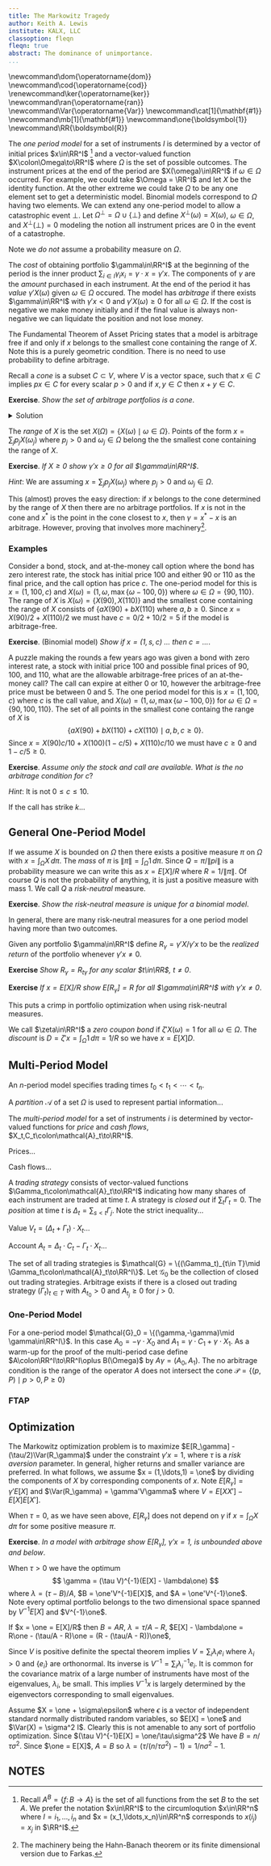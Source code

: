 ```yaml
---
title: The Markowitz Tragedy
author: Keith A. Lewis
institute: KALX, LLC
classoption: fleqn
fleqn: true
abstract: The dominance of unimportance.
...
```


\newcommand\dom{\operatorname{dom}}
\newcommand\cod{\operatorname{cod}}
\renewcommand\ker{\operatorname{ker}}
\newcommand\ran{\operatorname{ran}}
\newcommand\Var{\operatorname{Var}}
\newcommand\cat[1]{\mathbf{#1}}
\newcommand\mb[1]{\mathbf{#1}}
\newcommand\one{\boldsymbol{1}}
\newcommand\RR{\boldsymbol{R}}

The _one period model_ for a set of instruments $I$ is determined by
a vector of initial prices $x\in\RR^I$ [^1] and a vector-valued
function $X\colon\Omega\to\RR^I$ where $\Omega$ is the set of possible outcomes.
The instrument prices at the end of the period are 
$X(\omega)\in\RR^I$ if $\omega\in\Omega$ occurred. 
For example, we could take $\Omega = \RR^I$ and let $X$ be the identity function.
At the other extreme we could take $\Omega$ to be any one element set to get a deterministic model.
Binomial models correspond to $\Omega$ having two elements.
We can extend any one-period model to allow a catastrophic event $\bot$.
Let $\Omega^\bot = \Omega\cup\{\bot\}$ and define
$X^\bot(\omega) = X(\omega)$, $\omega\in\Omega$, and $X^\bot(\bot) = 0$
modeling the notion all instrument prices are 0 in the event of a catastrophe.

Note we _do not_ assume a probability measure on $\Omega$.

The _cost_ of obtaining portfolio $\gamma\in\RR^I$ at the beginning of the
period is the inner product $\sum_{i\in I} \gamma_i x_i = \gamma\cdot x = \gamma'x$. The components of
$\gamma$ are the _amount_ purchased in each instrument. At the end of the
period it has _value_ $\gamma'X(\omega)$ given $\omega\in\Omega$ occured.
The model has _arbitrage_ if there exists $\gamma\in\RR^I$ with
$\gamma'x < 0$ and $\gamma'X(\omega)\ge0$ for all $\omega\in\Omega$.
If the cost is negative we make money initially and if the final value 
is always non-negative we can liquidate the position and not lose money.

The Fundamental Theorem of Asset Pricing states that a model is arbitrage
free if and only if $x$ belongs to the smallest cone containing the range of $X$.
Note this is a purely geometric condition. There is no need to
use probability to define arbitrage.

Recall a _cone_ is a subset $C\subset V$, where $V$ is a vector space,
such that $x\in C$ implies $px\in C$ for every scalar $p > 0$ and if
$x,y\in C$ then $x + y\in C$.

__Exercise__. _Show the set of arbitrage portfolios is a cone_.

<details>
<summary>Solution</summary>
Recall $\gamma$ is an arbitrage portfolio if and only if $\gamma'x < 0$ and $\gamma'X\ge0$.
If $p > 0$ then $p\gamma'x < 0$ and $p\gamma'X\ge0$. If $\eta$ is another arbitrage
portfolio then $(\gamma + \eta)'x = \gamma'x + \eta'x < 0$ and 
$(\gamma + \eta)'X = \gamma'X + \eta'X \ge 0$.
</details>

The _range_ of $X$ is the set $X(\Omega) = \{X(\omega)\mid \omega\in\Omega\}$.
Points of the form $x = \sum_j p_j X(\omega_j)$ where $p_j > 0$ and
$\omega_j\in\Omega$ belong the the smallest cone containing the range of $X$.

__Exercise__. _If $X\ge0$ show $\gamma'x\ge0$ for all $\gamma\in\RR^I$_.

_Hint_: We are assuming $x = \sum_j p_j X(\omega_j)$ where $p_j > 0$ and
$\omega_j\in\Omega$.

This (almost) proves the easy direction: if $x$ belongs to the cone determined
by the range of $X$ then there are no arbitrage portfolios.
If $x$ is not in the cone and $x^*$ is the point in the cone closest to $x$,
then $\gamma = x^* - x$ is an arbitrage. However, proving that involves more machinery[^2].

### Examples

Consider a bond, stock, and at-the-money call option where the bond has zero
interest rate, the stock has initial price 100 and either 90 or 110 as the final
price, and the call option has price $c$. The one-period model for this is $x = (1, 100, c)$ and
$X(\omega) = (1, \omega, \max\{\omega - 100, 0\})$ where $\omega\in\Omega = \{90, 110\}$.
The range of $X$ is $X(\omega) = \{X(90), X(110)\}$ and
the smallest cone containing the range of $X$ consists of
$\{aX(90) + bX(110)$ where $a,b\ge 0$.
Since $x = X(90)/2 + X(110)/2$ we must have $c = 0/2 + 10/2 = 5$ if the model is arbitrage-free.

__Exercise__. (Binomial model) _Show if $x = (1, s, c)$ ... then $c = ...$_.

A puzzle making the rounds a few years ago was given a bond with zero interest rate,
a stock with initial price 100 and possible final prices of 90, 100, and 110, what
are the allowable arbitrage-free prices of an at-the-money call? The call can
expire at either $0$ or $10$, however the
arbitrage-free price must be between 0 and 5.
The one period model for this is $x = (1, 100, c)$ where $c$ is the call value,
and $X(\omega) = (1, \omega, \max\{\omega - 100,0\})$ for $\omega\in\Omega = \{90, 100, 110\}$.
The set of all
points in the smallest cone containg the range of $X$ is
$$
	\{aX(90) + bX(110) + cX(110)\mid a,b,c \ge 0\}.
$$
Since $x = X(90)c/10 + X(100)(1 - c/5) + X(110)c/10$ we must have $c\ge0$ and $1 - c/5\ge0$.

__Exercise__. _Assume only the stock and call are available. What is the no arbitrage
condition for $c$_?

_Hint_: It is not $0\le c\le 10$.

If the call has strike $k$...

## General One-Period Model

If we assume $X$ is bounded on $\Omega$ then there exists a positive measure $\pi$ on $\Omega$
with $x = \int_\Omega X\,d\pi$. The _mass_ of $\pi$ is $\|\pi\| = \int_\Omega 1\, d\pi$.
Since $Q = \pi/\|pi\|$ is a probability measure we can write this as $x = E[X]/R$ where
$R = 1/\|\pi\|$. Of course $Q$ is not the probability of anything, it is
just a positive measure with mass 1. We call $Q$ a _risk-neutral_ measure.

__Exercise__. _Show the risk-neutral measure is unique for a binomial model_.

In general, there are many risk-neutral measures for a one period model having more
than two outcomes.

Given any portfolio $\gamma\in\RR^I$ define $R_\gamma = \gamma'X/\gamma'x$ to be the _realized return_
of the portfolio whenever $\gamma'x\neq 0$. 

__Exercise__ _Show $R_\gamma = R_{t\gamma}$ for any scalar $t\in\RR$, $t\neq 0$_.

__Exercise__ _If $x = E[X]/R$ show $E[R_\gamma] = R$ for all $\gamma\in\RR^I$ with $\gamma'x\neq 0$_.

This puts a crimp in portfolio optimization when using risk-neutral measures.

We call $\zeta\in\RR^I$ a _zero coupon bond_ if $\zeta'X(\omega) = 1$ for all $\omega\in\Omega$.
The _discount_ is $D = \zeta'x = \int_\Omega 1\,d\pi = 1/R$ so we have $x = E[X]D$.

## Multi-Period Model

An $n$-period model specifies trading times $t_0 < t_1 < \cdots < t_n$. 

A _partition_ $\mathcal{A}$ of a set $\Omega$ is used to represent partial information...

The _multi-period model_ for a set of instruments $i$ is determined by
vector-valued functions for _price_ and _cash flows_, $X_t,C_t\colon\mathcal{A}_t\to\RR^I$.

Prices...

Cash flows...

A _trading strategy_ consists of vector-valued functions 
$\Gamma_t\colon\mathcal{A}_t\to\RR^I$ indicating how many shares of
each instrument are traded at time $t$. A strategy is _closed out_ if
$\sum_t \Gamma_t = 0$.
The _position_ at time $t$ is $\Delta_t = \sum_{s < t} \Gamma_j$. Note the strict inequality...

Value $V_t = (\Delta_t + \Gamma_t)\cdot X_t$...

Account $A_t = \Delta_t\cdot C_t - \Gamma_t\cdot X_t$...

The set of all trading strategies is 
$\mathcal{G} = \{(\Gamma_t)_{t\in T}\mid \Gamma_t\colon\mathcal{A}_t\to\RR^I\}$.
Let $\mathcal{G}_0$ be the collection of closed out trading strategies.
Arbitrage exists if there is a closed out trading strategy $(\Gamma_t)_{t\in T}$
with $A_{t_0} > 0$ and $A_{t_j}\ge0$ for $j > 0$.

### One-Period Model

For a one-period model $\mathcal{G}_0 = \{(\gamma,-\gamma)\mid \gamma\in\RR^I\}$. 
In this case $A_0 = -\gamma\cdot X_0$ and $A_1 = \gamma\cdot C_1 + \gamma\cdot X_1$.
As a warm-up for the proof of the multi-period case define
$A\colon\RR^I\to\RR^I\oplus B(\Omega)$ by
$A\gamma = (A_0, A_1)$. The no arbitrage condition is
the range of the operator $A$ does not intersect the cone
$\mathcal{P} = \{(p, P)\mid p > 0, P\ge 0\}$

### FTAP

## Optimization

The Markowitz optimization problem is to maximize $E[R_\gamma] - (\tau/2)\Var(R_\gamma)$ under the constraint $\gamma'x = 1$,
where $\tau$ is a _risk aversion_ parameter. In general, higher returns and smaller variance are preferred.
In what follows, we assume $x = (1,\ldots,1) = \one$ by dividing the components of $X$ by corresponding
components of $x$. Note $E[R_\gamma] = \gamma'E[X]$ and $\Var(R_\gamma) = \gamma'V\gamma$ where
$V = E[XX'] - E[X]E[X']$.

When $\tau = 0$, as we have seen above, $E[R_\gamma]$ does not depend on $\gamma$ if $x = \int_\Omega X\,d\pi$ for
some positive measure $\pi$.

__Exercise__. _In a model with arbitrage show $E[R_\gamma]$, $\gamma'x = 1$, is unbounded above and below_.

When $\tau > 0$ we have the optimum
$$
	\gamma = (\tau V)^{-1}(E[X] - \lambda\one)
$$
where $\lambda = (\tau - B)/A$, $B = \one'V^{-1}E[X]$, and $A = \one'V^{-1}\one$.
Note every optimal portfolio belongs to the two dimensional space spanned
by $V^{-1}E[X]$ and $V^{-1}\one$. 

If $x = \one = E[X]/R$ then $B = AR$,
$\lambda = \tau/A - R$,
$E[X] - \lambda\one = R\one - (\tau/A - R)\one = (R - (\tau/A - R))\one$,

Since $V$ is positive definite the spectal theorem implies $V = \sum_i \lambda_i e_i$
where $\lambda_i > 0$ and $\{e_i\}$ are orthonormal.
Its inverse is $V^{-1} = \sum_i \lambda_i^{-1} e_i$.
It is common for the covariance matrix of a large number of instruments have most of
the eigenvalues, $\lambda_i$, be small. This implies $V^{-1}x$ is largely
determined by the eigenvectors corresponding to small eigenvalues.

Assume $X = \one + \sigma\epsilon$ where $\epsilon$ is a vector of independent standard normally
distributed random variables, so $E[X] = \one$ and $\Var(X) = \sigma^2 I$. Clearly this is not
amenable to any sort of portfolio optimization. Since $(\tau V)^{-1}E[X] = \one/\tau\sigma^2$
We have $B = n/\tau\sigma^2$. Since $\one = E[X]$, $A = B$ so 
$\lambda = (\tau/(n/\tau\sigma^2) - 1) = 1/n\sigma^2 - 1$.


## NOTES



[^1]: Recall $A^B = \{f\colon B\to A\}$ is the set of all functions from 
the set $B$ to the set $A$. We prefer the notation $x\in\RR^I$ to the 
circumloqution $x\in\RR^n$ where $I = {i_1,\ldots,i_n}$ and
$x = (x_1,\ldots,x_n)\in\RR^n$ corresponds to $x(i_j) = x_j$ in $\RR^I$.

[^2]: The machinery being the Hahn-Banach theorem or its finite dimensional
version due to Farkas.
